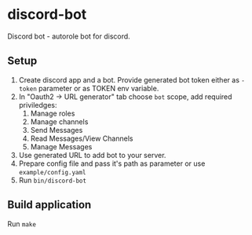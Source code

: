 # discord-bot

Discord bot - autorole bot for discord.

## Setup 
1. Create discord app and a bot. Provide generated bot token either as `-token` parameter or as TOKEN env variable. 
1. In "Oauth2 -> URL generator" tab choose `bot` scope, add required priviledges:
    1. Manage roles
    1. Manage channels
    1. Send Messages
    1. Read Messages/View Channels
    1. Manage Messages
1. Use generated URL to add bot to your server.
1. Prepare config file and pass it's path as parameter or use `example/config.yaml`
1. Run `bin/discord-bot`

## Build application
Run `make`
